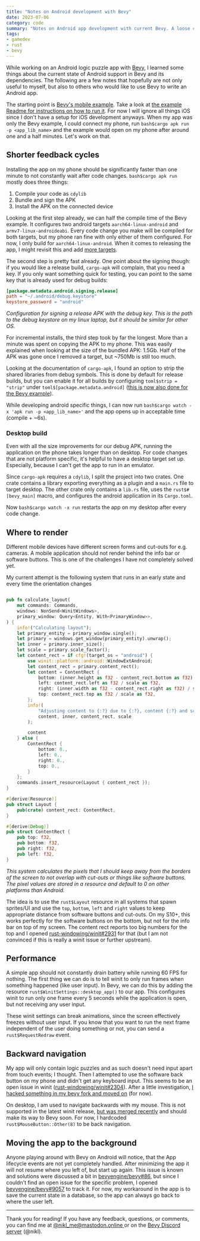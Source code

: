 ```yaml
---
title: "Notes on Android development with Bevy"
date: 2023-07-06
category: code
summary: "Notes on Android app development with current Bevy. A loose collection of learnings and issues + (attempted) solutions."
tags:
- gamedev
- rust
- bevy
---
```


While working on an Android logic puzzle app with [Bevy], I learned some things about the current state of Android support in Bevy and its dependencies. The following are a few notes that hopefully are not only useful to myself, but also to others who would like to use Bevy to write an Android app.

The starting point is [Bevy's mobile example][mobile_example]. Take a look at [the example Readme for instructions on how to run it][mobile_example_readme]. For now I will ignore all things iOS since I don't have a setup for iOS development anyways. When my app was only the Bevy example, I could connect my phone, run `bash$cargo apk run -p <app_lib_name>` and the example would open on my phone after around one and a half minutes. Let's work on that. 

## Shorter feedback cycles

Installing the app on my phone should be significantly faster than one minute to not constantly wait after code changes. `bash$cargo apk run` mostly does three things:
1. Compile your code as `cdylib`
2. Bundle and sign the APK
3. Install the APK on the connected device

Looking at the first step already, we can half the compile time of the Bevy example. It configures two android targets `aarch64-linux-android` and `armv7-linux-androideabi`. Every code change you make will be compiled for both targets, but my phone ran fine with only either of them configured. For now, I only build for `aarch64-linux-android`. When it comes to releasing the app, I might revisit this and add [more targets](https://doc.rust-lang.org/nightly/rustc/platform-support/android.html#building-the-target).

The second step is pretty fast already. One point about the signing though: if you would like a release build, `cargo-apk` will complain, that you need a key. If you only want something quick for testing, you can point to the same key that is already used for debug builds:
```toml
[package.metadata.android.signing.release]
path = "~/.android/debug.keystore"
keystore_password = "android"
```
*Configuration for signing a release APK with the debug key. This is the path to the debug keystore on my linux laptop, but it should be similar for other OS.*

For incremental installs, the third step took by far the longest. More than a minute was spent on copying the APK to my phone. This was easily explained when looking at the size of the bundled APK: 1.5Gb. Half of the APK was gone once I removed a target, but ~750Mb is still too much.

Looking at the documentation of `cargo-apk`, I found an option to strip the shared libraries from debug symbols. This is done by default for release builds, but you can enable it for all builds by configuring `toml$strip = "strip"` under `toml$[package.metadata.android]` ([this is now also done for the Bevy example][bevyengine/bevy#8932]).

While developing android specific things, I can now run `bash$cargo watch -x 'apk run -p <app_lib_name>'` and the app opens up in acceptable time (compile + ~6s).

### Desktop build

Even with all the size improvements for our debug APK, running the application on the phone takes longer than on desktop. For code changes that are not platform specific, it's helpful to have a desktop target set up. Especially, because I can't get the app to run in an emulator.

Since `cargo-apk` requires a `cdylib`, I split the project into two crates. One crate contains a library exporting everything as a plugin and a `main.rs` file to target desktop. The other crate only contains a `lib.rs` file, uses the `rust$#[bevy_main]` macro, and configures the android application in its `Cargo.toml`.

Now `bash$cargo watch -x run` restarts the app on my desktop after every code change.

## Where to render

Different mobile devices have different screen forms and cut-outs for e.g. cameras. A mobile application should not render behind the info bar or software buttons. This is one of the challenges I have not completely solved yet.

My current attempt is the following system that runs in an early state and every time the orientation changes
```rust

pub fn calculate_layout(
    mut commands: Commands,
    windows: NonSend<WinitWindows>,
    primary_window: Query<Entity, With<PrimaryWindow>>,
) {
    info!("Calculating layout");
    let primary_entity = primary_window.single();
    let primary = windows.get_window(primary_entity).unwrap();
    let inner = primary.inner_size();
    let scale = primary.scale_factor();
    let content_rect = if cfg!(target_os = "android") {
        use winit::platform::android::WindowExtAndroid;
        let content_rect = primary.content_rect();
        let content = ContentRect {
            bottom: (inner.height as f32 - content_rect.bottom as f32) / scale as f32,
            left: content_rect.left as f32 / scale as f32,
            right: (inner.width as f32 - content_rect.right as f32) / scale as f32,
            top: content_rect.top as f32 / scale as f32,
        };
        info!(
            "Adjusting content to {:?} due to {:?}, content {:?} and scale {}",
            content, inner, content_rect, scale
        );

        content
    } else {
        ContentRect {
            bottom: 0.,
            left: 0.,
            right: 0.,
            top: 0.,
        }
    };
    commands.insert_resource(Layout { content_rect });
}

#[derive(Resource)]
pub struct Layout {
    pub(crate) content_rect: ContentRect,
}

#[derive(Debug)]
pub struct ContentRect {
    pub top: f32,
    pub bottom: f32,
    pub right: f32,
    pub left: f32,
}
```
*This system calculates the pixels that I should keep away from the borders of the screen to not overlap with cut-outs or things like software buttons. The pixel values are stored in a resource and default to 0 on other platforms than Android.*

The idea is to use the `rust$Layout` resource in all systems that spawn sprites/UI and use the `top`, `bottom`, `left` and `right` values to keep appropriate distance from software buttons and cut-outs. On my S10+, this works perfectly for the software buttons on the bottom, but not for the info bar on top of my screen. The content rect reports too big numbers for the top and I opened [rust-windowing/winit#2931] for that (but I am not convinced if this is really a winit issue or further upstream).

## Performance

A simple app should not constantly drain battery while running 60 FPS for nothing. The first thing we can do is to tell winit to only run frames when something happened (like user input). In Bevy, we can do this by adding the resource `rust$WinitSettings::desktop_app()` to our app. This configures winit to run only one frame every 5 seconds while the application is open, but not receiving any user input.

These winit settings can break animations, since the screen effectively freezes without user input. If you know that you want to run the next frame independent of the user doing something or not, you can send a `rust$RequestRedraw` event.

## Backward navigation

My app will only contain logic puzzles and as such doesn't need input apart from touch events; I thought. Then I attempted to use the software back button on my phone and didn't get any keyboard input. This seems to be an open issue in winit ([rust-windowing/winit#2304]). After a little investigation, [I hacked something in my bevy fork and moved on][back_button_hack] (for now).

On desktop, I am used to navigate backwards with my mouse. This is not supported in the latest winit release, [but was merged recently][rust-windowing/winit#2770] and should make its way to Bevy soon. For now, I hardcoded `rust$MouseButton::Other(8)` to be back navigation.

## Moving the app to the background

Anyone playing around with Bevy on Android will notice, that the App lifecycle events are not yet completely handled. After minimizing the app it will not resume where you left of, but start up again. This issue is known and solutions were discussed a bit in [bevyengine/bevy#86], but since I couldn't find an open issue for the specific problem, I opened [bevyengine/bevy#9057] to track it.
For now, my workaround in the app is to save the current state in a database, so the app can always go back to where the user left.

---

Thank you for reading! If you have any feedback, questions, or comments, you can find me at [@nikl_me@mastodon.online ][mastodon] or on the [Bevy Discord server][bevy_discord] (@nikl).

[bevy]: https://bevyengine.org/
[mastodon]: https://mastodon.online/@nikl_me
[bevy_discord]: https://discord.gg/bevy
[bevyengine/bevy#9057]: https://github.com/bevyengine/bevy/issues/9057
[bevyengine/bevy#86]: https://github.com/bevyengine/bevy/issues/86
[bevyengine/bevy#8932]: https://github.com/bevyengine/bevy/pull/8932
[rust-windowing/winit#2304]: https://github.com/rust-windowing/winit/issues/2304
[back_button_hack]: https://github.com/bevyengine/bevy/compare/main...NiklasEi:bevy:brain_games#diff-d689ab1249f088846da55ac1f42cec0404a4bee7d788b197c36e16a170752bd7
[rust-windowing/winit#2770]: https://github.com/rust-windowing/winit/pull/2770
[mobile_example]: https://github.com/bevyengine/bevy/tree/main/examples/mobile
[mobile_example_readme]: https://github.com/bevyengine/bevy/blob/main/examples/README.md#android
[rust-windowing/winit#2931]: https://github.com/rust-windowing/winit/issues/2931
